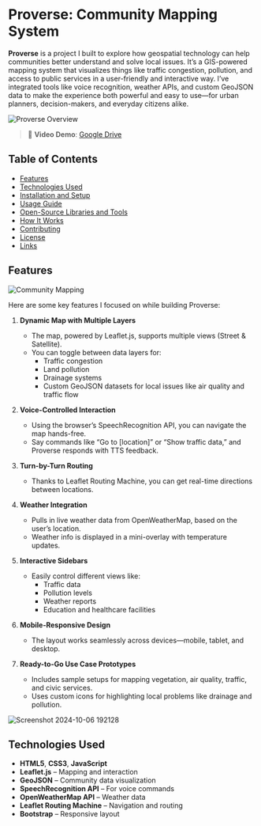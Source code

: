 # Proverse: Community Mapping System

**Proverse** is a project I built to explore how geospatial technology can help communities better understand and solve local issues. It’s a GIS-powered mapping system that visualizes things like traffic congestion, pollution, and access to public services in a user-friendly and interactive way. I’ve integrated tools like voice recognition, weather APIs, and custom GeoJSON data to make the experience both powerful and easy to use—for urban planners, decision-makers, and everyday citizens alike.

![Proverse Overview](https://github.com/user-attachments/assets/b31e9272-2da9-417c-a567-deec90df878c)  
> 🔗 **Video Demo**: [Google Drive](https://drive.google.com/file/d/1rvVKlbbjYqCAO1rbg7ZYw_YAmKE0OsV8/view?usp=sharing)

## Table of Contents
- [Features](#features)
- [Technologies Used](#technologies-used)
- [Installation and Setup](#installation-and-setup)
- [Usage Guide](#usage-guide)
- [Open-Source Libraries and Tools](#open-source-libraries-and-tools)
- [How It Works](#how-it-works)
- [Contributing](#contributing)
- [License](#license)
- [Links](#links)

## Features

![Community Mapping](https://github.com/user-attachments/assets/b9052fb7-a57e-4f5f-95e7-fc7b32969fb3)

Here are some key features I focused on while building Proverse:

1. **Dynamic Map with Multiple Layers**  
   - The map, powered by Leaflet.js, supports multiple views (Street & Satellite).
   - You can toggle between data layers for:
     - Traffic congestion
     - Land pollution
     - Drainage systems
     - Custom GeoJSON datasets for local issues like air quality and traffic flow

2. **Voice-Controlled Interaction**  
   - Using the browser’s SpeechRecognition API, you can navigate the map hands-free.
   - Say commands like “Go to [location]” or “Show traffic data,” and Proverse responds with TTS feedback.

3. **Turn-by-Turn Routing**  
   - Thanks to Leaflet Routing Machine, you can get real-time directions between locations.

4. **Weather Integration**  
   - Pulls in live weather data from OpenWeatherMap, based on the user’s location.
   - Weather info is displayed in a mini-overlay with temperature updates.

5. **Interactive Sidebars**  
   - Easily control different views like:
     - Traffic data
     - Pollution levels
     - Weather reports
     - Education and healthcare facilities

6. **Mobile-Responsive Design**  
   - The layout works seamlessly across devices—mobile, tablet, and desktop.

7. **Ready-to-Go Use Case Prototypes**  
   - Includes sample setups for mapping vegetation, air quality, traffic, and civic services.
   - Uses custom icons for highlighting local problems like drainage and pollution.

![Screenshot 2024-10-06 192128](https://github.com/user-attachments/assets/059daae9-7db1-4d88-b667-eef56179e90f)

## Technologies Used
- **HTML5**, **CSS3**, **JavaScript**
- **Leaflet.js** – Mapping and interaction
- **GeoJSON** – Community data visualization
- **SpeechRecognition API** – For voice commands
- **OpenWeatherMap API** – Weather data
- **Leaflet Routing Machine** – Navigation and routing
- **Bootstrap** – Responsive layout
